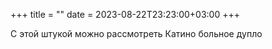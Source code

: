 +++ 
title = ""
date = 2023-08-22T23:23:00+03:00 
+++

С этой штукой можно рассмотреть Катино больное дупло
